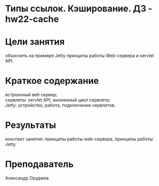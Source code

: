 # Типы ссылок. Кэширование. ДЗ - hw22-cache

# Цели занятия
объяснить на примере Jetty принципы работы Web-сервера и servlet API.

# Краткое содержание
встроенный веб сервер;<br/>
сервлеты: servlet API, жизненный цикл сервлета;<br/>
Jetty: устройство, работа, подключение сервлетов.

# Результаты
конспект занятия: принципы работы web-сервера, принципы работы Jetty.

# Преподаватель
Александр Оруджев